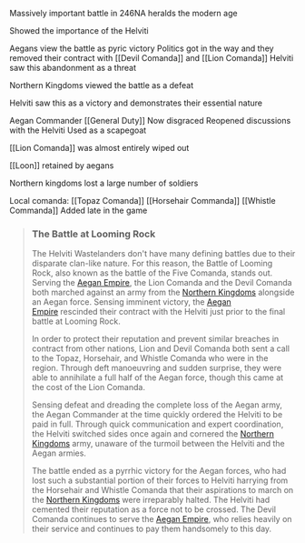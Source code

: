 Massively important battle in 246NA
heralds the modern age

Showed the importance of the Helviti

Aegans view the battle as pyric victory
Politics got in the way and they removed their contract with [[Devil Comanda]] and [[Lion Comanda]]
Helviti saw this abandonment as a threat

Northern Kingdoms viewed the battle as a defeat

Helviti saw this as a victory and demonstrates their essential nature

Aegan Commander [[General Duty]] 
Now disgraced
Reopened discussions with the Helviti
Used as a scapegoat

[[Lion Comanda]] was almost entirely wiped out

[[Loon]] retained by aegans 

Northern kingdoms lost a large number of soldiers

Local comanda:
[[Topaz Comanda]]
[[Horsehair Commanda]]
[[Whistle Commanda]]
Added late in the game

> ### The Battle at Looming Rock
> 
> The Helviti Wastelanders don't have many defining battles due to their disparate clan-like nature. For this reason, the Battle of Looming Rock, also known as the battle of the Five Comanda, stands out. Serving the [Aegan Empire](https://5e.warlow.engineer/book.html#BITCEH,1,the%20aegan%20empire,0), the Lion Comanda and the Devil Comanda both marched against an army from the [Northern Kingdoms](https://5e.warlow.engineer/book.html#BITCEH,1,the%20northern%20kingdoms,0) alongside an Aegan force. Sensing imminent victory, the [Aegan Empire](https://5e.warlow.engineer/book.html#BITCEH,1,the%20aegan%20empire,0) rescinded their contract with the Helviti just prior to the final battle at Looming Rock.
> 
> In order to protect their reputation and prevent similar breaches in contract from other nations, Lion and Devil Comanda both sent a call to the Topaz, Horsehair, and Whistle Comanda who were in the region. Through deft manoeuvring and sudden surprise, they were able to annihilate a full half of the Aegan force, though this came at the cost of the Lion Comanda.
> 
>Sensing defeat and dreading the complete loss of the Aegan army, the Aegan Commander at the time quickly ordered the Helviti to be paid in full. Through quick communication and expert coordination, the Helviti switched sides once again and cornered the [Northern Kingdoms](https://5e.warlow.engineer/book.html#BITCEH,1,the%20northern%20kingdoms,0) army, unaware of the turmoil between the Helviti and the Aegan armies.
> 
> The battle ended as a pyrrhic victory for the Aegan forces, who had lost such a substantial portion of their forces to Helviti harrying from the Horsehair and Whistle Comanda that their aspirations to march on the [Northern Kingdoms](https://5e.warlow.engineer/book.html#BITCEH,1,the%20northern%20kingdoms,0) were irreparably halted. The Helviti had cemented their reputation as a force not to be crossed. The Devil Comanda continues to serve the [Aegan Empire](https://5e.warlow.engineer/book.html#BITCEH,1,the%20aegan%20empire,0), who relies heavily on their service and continues to pay them handsomely to this day.


